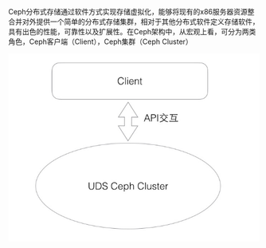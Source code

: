 Ceph分布式存储通过软件方式实现存储虚拟化，能够将现有的x86服务器资源整合并对外提供一个简单的分布式存储集群，相对于其他分布式软件定义存储软件，具有出色的性能，可靠性以及扩展性。在Ceph架构中，从宏观上看，可分为两类角色，Ceph客户端（Client），Ceph集群（Ceph Cluster）

![](/assets/jiagougailan_1.png)

